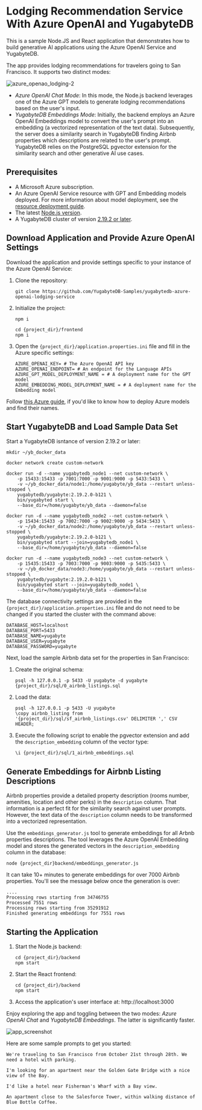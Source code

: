 # Lodging Recommendation Service With Azure OpenAI and YugabyteDB

This is a sample Node.JS and React application that demonstrates how to build generative AI applications using the Azure OpenAI Service and YugabyteDB.

The app provides lodging recommendations for travelers going to San Francisco. It supports two distinct modes:

![azure_openao_lodging-2](https://github.com/YugabyteDB-Samples/yugabytedb-azure-openai-lodging-service/assets/1537233/078e88db-d291-48d5-9909-0be7d31ac698)

* *Azure OpenAI Chat Mode*: In this mode, the Node.js backend leverages one of the Azure GPT models to generate lodging recommendations based on the user's input.
* *YugabyteDB Embeddings Mode*: Initially, the backend employs an Azure OpenAI Embeddings model to convert the user's prompt into an embedding (a vectorized representation of the text data). Subsequently, the server does a similarity search in YugabyteDB finding Airbnb properties which descriptions are related to the user's prompt. YugabyteDB relies on the PostgreSQL pgvector extension for the similarity search and other generative AI use cases.

## Prerequisites

* A Microsoft Azure subscription.
* An Azure OpenAI Service resource with GPT and Embedding models deployed. For more information about model deployment, see the [resource deployment guide](https://learn.microsoft.com/en-us/azure/ai-services/openai/how-to/create-resource?pivots=web-portal).
* The latest [Node.js version](https://github.com/nodejs/release#release-schedule).
* A YugabyteDB cluster of version [2.19.2 or later](https://download.yugabyte.com/).

## Download Application and Provide Azure OpenAI Settings

Download the application and provide settings specific to your instance of the Azure OpenAI Service:

1. Clone the repository:
    ```shell
    git clone https://github.com/YugabyteDB-Samples/yugabytedb-azure-openai-lodging-service
    ```
2. Initialize the project:
    ```shell
    npm i 
    
    cd {project_dir}/frontend
    npm i 
    ```
3. Open the `{project_dir}/application.properties.ini` file and fill in the Azure specific settings:
    ```properties
    AZURE_OPENAI_KEY= # The Azure OpenAI API key
    AZURE_OPENAI_ENDPOINT= # An endpoint for the Language APIs
    AZURE_GPT_MODEL_DEPLOYMENT_NAME = # A deployment name for the GPT model
    AZURE_EMBEDDING_MODEL_DEPLOYMENT_NAME = # A deployment name for the Embedding model
    ```

Follow [this Azure guide](https://learn.microsoft.com/en-us/azure/ai-services/openai/how-to/create-resource?pivots=web-portal), if you'd like to know how to deploy Azure models and find their names.

## Start YugabyteDB and Load Sample Data Set

Start a YugabyteDB isntance of version 2.19.2 or later:
```shell
mkdir ~/yb_docker_data

docker network create custom-network

docker run -d --name yugabytedb_node1 --net custom-network \
    -p 15433:15433 -p 7001:7000 -p 9001:9000 -p 5433:5433 \
    -v ~/yb_docker_data/node1:/home/yugabyte/yb_data --restart unless-stopped \
    yugabytedb/yugabyte:2.19.2.0-b121 \
    bin/yugabyted start \
    --base_dir=/home/yugabyte/yb_data --daemon=false

docker run -d --name yugabytedb_node2 --net custom-network \
    -p 15434:15433 -p 7002:7000 -p 9002:9000 -p 5434:5433 \
    -v ~/yb_docker_data/node2:/home/yugabyte/yb_data --restart unless-stopped \
    yugabytedb/yugabyte:2.19.2.0-b121 \
    bin/yugabyted start --join=yugabytedb_node1 \
    --base_dir=/home/yugabyte/yb_data --daemon=false
    
docker run -d --name yugabytedb_node3 --net custom-network \
    -p 15435:15433 -p 7003:7000 -p 9003:9000 -p 5435:5433 \
    -v ~/yb_docker_data/node3:/home/yugabyte/yb_data --restart unless-stopped \
    yugabytedb/yugabyte:2.19.2.0-b121 \
    bin/yugabyted start --join=yugabytedb_node1 \
    --base_dir=/home/yugabyte/yb_data --daemon=false
```

The database connectivity settings are provided in the `{project_dir}/application.properties.ini` file and do not need to be changed if you started the cluster with the command above:
```properties
DATABASE_HOST=localhost
DATABASE_PORT=5433
DATABASE_NAME=yugabyte
DATABASE_USER=yugabyte
DATABASE_PASSWORD=yugabyte
```

Next, load the sample Airbnb data set for the properties in San Francisco:
1. Create the original schema:
    ```shell
    psql -h 127.0.0.1 -p 5433 -U yugabyte -d yugabyte {project_dir}/sql/0_airbnb_listings.sql
    ```

2. Load the data:
    ```shell
    psql -h 127.0.0.1 -p 5433 -U yugabyte
    \copy airbnb_listing from '{project_dir}/sql/sf_airbnb_listings.csv' DELIMITER ',' CSV HEADER;
    ```
3. Execute the following script to enable the pgvector extension and add the `description_embedding` column of the vector type:
    ```shell
    \i {project_dir}/sql/1_airbnb_embeddings.sql
    ```
## Generate Embeddings for Airbnb Listing Descriptions

Airbnb properties provide a detailed property description (rooms number, amenities, location and other perks) in the `description` column. That information is a perfect fit for the similarity search against user prompts. However, the text data of the `description` column needs to be transformed into a vectorized representation.

Use the `embeddings_generator.js` tool to generate embeddings for all Arbnb properties descriptions. The tool leverages the Azure OpenAI Embedding model and stores the generated vectors in the `description_embedding` column in the database:

```shell
node {project_dir}backend/embeddings_generator.js
```

It can take 10+ minutes to generate embeddings for over 7000 Airbnb properties. You'll see the message below once the generation is over:
```shell
....
Processing rows starting from 34746755
Processed 7551 rows
Processing rows starting from 35291912
Finished generating embeddings for 7551 rows
```

## Starting the Application

1. Start the Node.js backend:
    ```shell
    cd {project_dir}/backend
    npm start
    ```
2. Start the React frontend:
    ```shell
    cd {project_dir}/backend
    npm start
    ```

3. Access the application's user interface at:
    http://localhost:3000

Enjoy exploring the app and toggling between the two modes: *Azure OpenAI Chat* and *YugabyteDB Embeddings*. The latter is significantly faster.

![app_screenshot](https://github.com/YugabyteDB-Samples/yugabytedb-azure-openai-lodging-service/assets/1537233/02014aa2-d240-421f-b38c-98f380546a56)

Here are some sample prompts to get you started:
```
We're traveling to San Francisco from October 21st through 28th. We need a hotel with parking.

I'm looking for an apartment near the Golden Gate Bridge with a nice view of the Bay.

I'd like a hotel near Fisherman's Wharf with a Bay view.

An apartment close to the Salesforce Tower, within walking distance of Blue Bottle Coffee.
```
